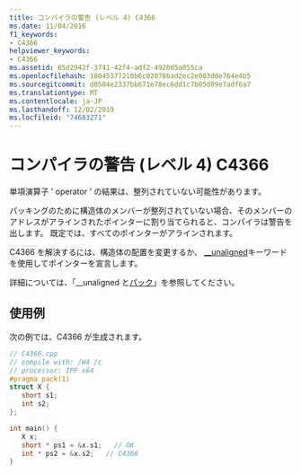 ```yaml
---
title: コンパイラの警告 (レベル 4) C4366
ms.date: 11/04/2016
f1_keywords:
- C4366
helpviewer_keywords:
- C4366
ms.assetid: 65d2942f-3741-42f4-adf2-4920d5a055ca
ms.openlocfilehash: 18045377210b6c020786ad2ec2e003d0e764e4b5
ms.sourcegitcommit: d0504e2337bb671e78ec6dd1c7b05d89e7adf6a7
ms.translationtype: MT
ms.contentlocale: ja-JP
ms.lasthandoff: 12/02/2019
ms.locfileid: "74683271"
---
```

# <a name="compiler-warning-level-4-c4366"></a>コンパイラの警告 (レベル 4) C4366

単項演算子 ' operator ' の結果は、整列されていない可能性があります。

パッキングのために構造体のメンバーが整列されていない場合、そのメンバーのアドレスがアラインされたポインターに割り当てられると、コンパイラは警告を出します。 既定では、すべてのポインターがアラインされます。

C4366 を解決するには、構造体の配置を変更するか、 [__unaligned](../../cpp/unaligned.md)キーワードを使用してポインターを宣言します。

詳細については、「__unaligned と[パック](../../preprocessor/pack.md)」を参照してください。

## <a name="example"></a>使用例

次の例では、C4366 が生成されます。

```cpp
// C4366.cpp
// compile with: /W4 /c
// processor: IPF x64
#pragma pack(1)
struct X {
   short s1;
   int s2;
};

int main() {
   X x;
   short * ps1 = &x.s1;   // OK
   int * ps2 = &x.s2;   // C4366
}
```